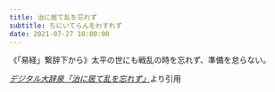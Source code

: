 ```yaml
---
title: 治に居て乱を忘れず
subtitle: ちにいてらんをわすれず
date: 2021-07-27 10:00:00
---
```


《「易経」繋辞下から》太平の世にも戦乱の時を忘れず、準備を怠らない。

<cite>[デジタル大辞泉「治に居て乱を忘れず」](https://dictionary.goo.ne.jp/word/%E6%B2%BB%E3%81%AB%E5%B1%85%E3%81%A6%E4%B9%B1%E3%82%92%E5%BF%98%E3%82%8C%E3%81%9A/)</cite>より引用